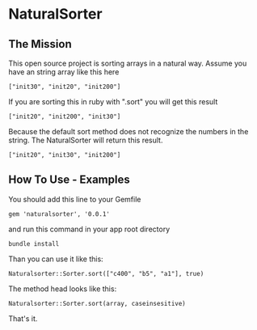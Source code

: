# NaturalSorter

## The Mission

This open source project is sorting arrays in a natural way. Assume you have an string array like this here

`["init30", "init20", "init200"]`

If you are sorting this in ruby with ".sort" you will get this result

`["init20", "init200", "init30"]`

Because the default sort method does not recognize the numbers in the string. The NaturalSorter will return this result. 

`["init20", "init30", "init200"]`

## How To Use - Examples

You should add this line to your Gemfile

`gem 'naturalsorter', '0.0.1'`

and run this command in your app root directory

`bundle install`

Than you can use it like this: 

`Naturalsorter::Sorter.sort(["c400", "b5", "a1"], true)`

The method head looks like this: 

`Naturalsorter::Sorter.sort(array, caseinsesitive)`

That's it. 